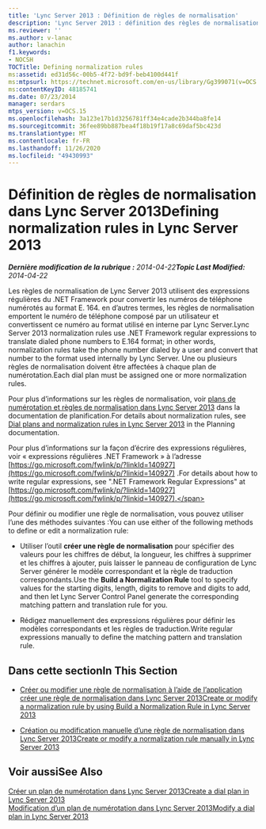 ```yaml
---
title: 'Lync Server 2013 : Définition de règles de normalisation'
description: 'Lync Server 2013 : définition des règles de normalisation.'
ms.reviewer: ''
ms.author: v-lanac
author: lanachin
f1.keywords:
- NOCSH
TOCTitle: Defining normalization rules
ms:assetid: ed31d56c-00b5-4f72-bd9f-beb4100d441f
ms:mtpsurl: https://technet.microsoft.com/en-us/library/Gg399071(v=OCS.15)
ms:contentKeyID: 48185741
ms.date: 07/23/2014
manager: serdars
mtps_version: v=OCS.15
ms.openlocfilehash: 3a123e17b1d3256781ff34e4cade2b344ba8fe14
ms.sourcegitcommit: 36fee89bb887bea4f18b19f17a8c69daf5bc423d
ms.translationtype: MT
ms.contentlocale: fr-FR
ms.lasthandoff: 11/26/2020
ms.locfileid: "49430993"
---
```

# <a name="defining-normalization-rules-in-lync-server-2013"></a><span data-ttu-id="785d1-103">Définition de règles de normalisation dans Lync Server 2013</span><span class="sxs-lookup"><span data-stu-id="785d1-103">Defining normalization rules in Lync Server 2013</span></span>

<div data-xmlns="http://www.w3.org/1999/xhtml">

<div class="topic" data-xmlns="http://www.w3.org/1999/xhtml" data-msxsl="urn:schemas-microsoft-com:xslt" data-cs="https://msdn.microsoft.com/">

<div data-asp="https://msdn2.microsoft.com/asp">



</div>

<div id="mainSection">

<div id="mainBody"><span data-ttu-id="785d1-104">

<span> </span></span><span class="sxs-lookup"><span data-stu-id="785d1-104">

<span> </span></span></span>

<span data-ttu-id="785d1-105">_**Dernière modification de la rubrique :** 2014-04-22_</span><span class="sxs-lookup"><span data-stu-id="785d1-105">_**Topic Last Modified:** 2014-04-22_</span></span>

<span data-ttu-id="785d1-106">Les règles de normalisation de Lync Server 2013 utilisent des expressions régulières du .NET Framework pour convertir les numéros de téléphone numérotés au format E. 164. en d’autres termes, les règles de normalisation emportent le numéro de téléphone composé par un utilisateur et convertissent ce numéro au format utilisé en interne par Lync Server.</span><span class="sxs-lookup"><span data-stu-id="785d1-106">Lync Server 2013 normalization rules use .NET Framework regular expressions to translate dialed phone numbers to E.164 format; in other words, normalization rules take the phone number dialed by a user and convert that number to the format used internally by Lync Server.</span></span> <span data-ttu-id="785d1-107">Une ou plusieurs règles de normalisation doivent être affectées à chaque plan de numérotation.</span><span class="sxs-lookup"><span data-stu-id="785d1-107">Each dial plan must be assigned one or more normalization rules.</span></span>

<span data-ttu-id="785d1-108">Pour plus d’informations sur les règles de normalisation, voir [plans de numérotation et règles de normalisation dans Lync Server 2013](lync-server-2013-dial-plans-and-normalization-rules.md) dans la documentation de planification.</span><span class="sxs-lookup"><span data-stu-id="785d1-108">For details about normalization rules, see [Dial plans and normalization rules in Lync Server 2013](lync-server-2013-dial-plans-and-normalization-rules.md) in the Planning documentation.</span></span>

<span data-ttu-id="785d1-109">Pour plus d’informations sur la façon d’écrire des expressions régulières, voir « expressions régulières .NET Framework » à l’adresse [https://go.microsoft.com/fwlink/p/?linkId=140927](https://go.microsoft.com/fwlink/p/?linkid=140927) .</span><span class="sxs-lookup"><span data-stu-id="785d1-109">For details about how to write regular expressions, see ".NET Framework Regular Expressions" at [https://go.microsoft.com/fwlink/p/?linkId=140927](https://go.microsoft.com/fwlink/p/?linkid=140927).</span></span>

<span data-ttu-id="785d1-110">Pour définir ou modifier une règle de normalisation, vous pouvez utiliser l’une des méthodes suivantes :</span><span class="sxs-lookup"><span data-stu-id="785d1-110">You can use either of the following methods to define or edit a normalization rule:</span></span>

  - <span data-ttu-id="785d1-111">Utiliser l’outil **créer une règle de normalisation** pour spécifier des valeurs pour les chiffres de début, la longueur, les chiffres à supprimer et les chiffres à ajouter, puis laisser le panneau de configuration de Lync Server générer le modèle correspondant et la règle de traduction correspondants.</span><span class="sxs-lookup"><span data-stu-id="785d1-111">Use the **Build a Normalization Rule** tool to specify values for the starting digits, length, digits to remove and digits to add, and then let Lync Server Control Panel generate the corresponding matching pattern and translation rule for you.</span></span>

  - <span data-ttu-id="785d1-112">Rédigez manuellement des expressions régulières pour définir les modèles correspondants et les règles de traduction.</span><span class="sxs-lookup"><span data-stu-id="785d1-112">Write regular expressions manually to define the matching pattern and translation rule.</span></span>

<div>

## <a name="in-this-section"></a><span data-ttu-id="785d1-113">Dans cette section</span><span class="sxs-lookup"><span data-stu-id="785d1-113">In This Section</span></span>

  - [<span data-ttu-id="785d1-114">Créer ou modifier une règle de normalisation à l’aide de l’application créer une règle de normalisation dans Lync Server 2013</span><span class="sxs-lookup"><span data-stu-id="785d1-114">Create or modify a normalization rule by using Build a Normalization Rule in Lync Server 2013</span></span>](lync-server-2013-create-or-modify-a-normalization-rule-by-using-build-a-normalization-rule.md)

  - [<span data-ttu-id="785d1-115">Création ou modification manuelle d’une règle de normalisation dans Lync Server 2013</span><span class="sxs-lookup"><span data-stu-id="785d1-115">Create or modify a normalization rule manually in Lync Server 2013</span></span>](lync-server-2013-create-or-modify-a-normalization-rule-manually.md)

</div>

<div>

## <a name="see-also"></a><span data-ttu-id="785d1-116">Voir aussi</span><span class="sxs-lookup"><span data-stu-id="785d1-116">See Also</span></span>


[<span data-ttu-id="785d1-117">Créer un plan de numérotation dans Lync Server 2013</span><span class="sxs-lookup"><span data-stu-id="785d1-117">Create a dial plan in Lync Server 2013</span></span>](lync-server-2013-create-a-dial-plan.md)  
[<span data-ttu-id="785d1-118">Modification d’un plan de numérotation dans Lync Server 2013</span><span class="sxs-lookup"><span data-stu-id="785d1-118">Modify a dial plan in Lync Server 2013</span></span>](lync-server-2013-modify-a-dial-plan.md)  
  

<span data-ttu-id="785d1-119"></div>

</div>

<span> </span>

</div>

</div>

</span><span class="sxs-lookup"><span data-stu-id="785d1-119"></div>

</div>

<span> </span>

</div>

</div>

</span></span></div>

